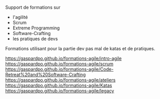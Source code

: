 Support de formations sur 

 * l'agilité
 * Scrum
 * Extreme Programming
 * Software-Crafting
 * les pratiques de devs
 
Formations utilisant pour la partie dev pas mal de katas et de pratiques.

https://gaspardpo.github.io/formations-agile/intro-agile  
https://gaspardpo.github.io/formations-agile/scrum    
https://gaspardpo.github.io/formations-agile/Code-Retreat%20and%20Software-Crafting
https://gaspardpo.github.io/formations-agile/ateliers
https://gaspardpo.github.io/formations-agile/Katas
https://gaspardpo.github.io/formations-agile/legacy
